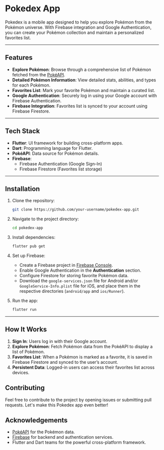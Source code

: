 
# Pokedex App

Pokedex is a mobile app designed to help you explore Pokémon from the Pokémon universe. With Firebase integration and Google Authentication, you can create your Pokémon collection and maintain a personalized favorites list.

---

## Features

- **Explore Pokémon**: Browse through a comprehensive list of Pokémon fetched from the [PokéAPI](https://pokeapi.co/).
- **Detailed Pokémon Information**: View detailed stats, abilities, and types for each Pokémon.
- **Favorites List**: Mark your favorite Pokémon and maintain a curated list.
- **Google Authentication**: Securely log in using your Google account with Firebase Authentication.
- **Firebase Integration**: Favorites list is synced to your account using Firebase Firestore.

---

## Tech Stack

- **Flutter**: UI framework for building cross-platform apps.
- **Dart**: Programming language for Flutter.
- **PokéAPI**: Data source for Pokémon details.
- **Firebase**:
  - Firebase Authentication (Google Sign-In)
  - Firebase Firestore (Favorites list storage)

---

## Installation

1. Clone the repository:
   ```bash
   git clone https://github.com/your-username/pokedex-app.git
   ```
2. Navigate to the project directory:
   ```bash
   cd pokedex-app
   ```
3. Install dependencies:
   ```bash
   flutter pub get
   ```
4. Set up Firebase:
   - Create a Firebase project in [Firebase Console](https://console.firebase.google.com/).
   - Enable Google Authentication in the **Authentication** section.
   - Configure Firestore for storing favorite Pokémon data.
   - Download the `google-services.json` file for Android and/or `GoogleService-Info.plist` file for iOS, and place them in the respective directories (`android/app` and `ios/Runner`).

5. Run the app:
   ```bash
   flutter run
   ```

---

## How It Works

1. **Sign In**: Users log in with their Google account.
2. **Explore Pokémon**: Fetch Pokémon data from the PokéAPI to display a list of Pokémon.
3. **Favorites List**: When a Pokémon is marked as a favorite, it is saved in Firebase Firestore and synced to the user’s account.
4. **Persistent Data**: Logged-in users can access their favorites list across devices.

## Contributing

Feel free to contribute to the project by opening issues or submitting pull requests. Let's make this Pokedex app even better!

## Acknowledgements

- [PokéAPI](https://pokeapi.co/) for the Pokémon data.
- [Firebase](https://firebase.google.com/) for backend and authentication services.
- Flutter and Dart teams for the powerful cross-platform framework.

